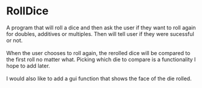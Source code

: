 # RollDice

A program that will roll a dice and then ask the user if they want to roll again for doubles, additives or multiples. Then will tell user if they were sucessful or not. \
\
When the user chooses to roll again, the rerolled dice will be compared to the first roll no matter what. Picking which die to compare is a functionality I hope to add later. \
\
I would also like to add a gui function that shows the face of the die rolled. 
